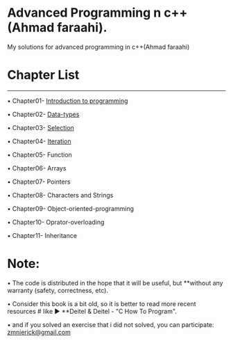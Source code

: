 # Advanced Programming n c++(Ahmad faraahi).

My solutions for advanced programming in c++(Ahmad faraahi)

# Chapter List
_________________________________________________________________


 • Chapter01- [Introduction to programming](https://github.com/ho3ein-zmni/advanced-programming-ahmad-faraahi/tree/main/src/ch01)
 
 • Chapter02- [Data-types](https://github.com/ho3ein-zmni/advanced-programming-ahmad-faraahi/tree/main/src/ch02)
 
 • Chapter03- [Selection](https://github.com/ho3ein-zmni/advanced-programming-ahmad-faraahi/tree/main/src/ch03)
 
 • Chapter04- [Iteration](https://github.com/ho3ein-zmni/advanced-programming-ahmad-faraahi/tree/main/src/ch04)

 • Chapter05- Function
 
 • Chapter06- Arrays
 
 • Chapter07- Pointers 
 
 • Chapter08- Characters and Strings
 
 • Chapter09- Object-oriented-programming
 
 • Chapter10- Oprator-overloading
 
 • Chapter11- Inheritance
 
 
 # Note:
 
 • The code is distributed in the hope that it will be useful, but **without any warranty (safety, correctness, etc).
 
 • Consider this book is a bit old, so it is better to read more recent resources # like ▶ **Deitel & Deitel - "C How To Program".
 
 • and if you solved an exercise that i did not solved, you can participate: zmnierick@gmail.com 
 
 


